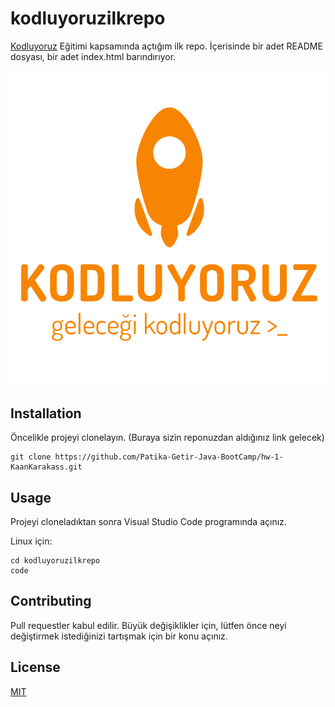 # kodluyoruzilkrepo
[Kodluyoruz](https://www.kodluyoruz.org) Eğitimi kapsamında açtığım ilk repo. İçerisinde bir adet README dosyası, bir adet index.html barındırıyor.

![repoImage](kodluyoruz.png)

## Installation

Öncelikle projeyi clonelayın. (Buraya sizin reponuzdan aldığınız link gelecek)

```
git clone https://github.com/Patika-Getir-Java-BootCamp/hw-1-KaanKarakass.git 
```

## Usage

Projeyi cloneladıktan sonra Visual Studio Code programında açınız.

Linux için:

```
cd kodluyoruzilkrepo
code 
```

## Contributing

Pull requestler kabul edilir. Büyük değişiklikler için, lütfen önce neyi değiştirmek istediğinizi tartışmak için bir konu açınız.

## License

[MIT](https://choosealicense.com/licenses/mit/)